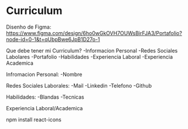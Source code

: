 # Curriculum

Disenho de Figma: https://www.figma.com/design/6ho0wGkOVH7OUWsBirFJA3/Portafolio?node-id=0-1&t=qUbpBwe6JpB1D27o-1

Que debe tener mi Curriculum?
-Informacion Personal
-Redes Sociales Labolares
-Portafolio
-Habilidades
-Experiencia Laboral
-Experiencia Academica


Infromacion Personal:
-Nombre


Redes Sociales Laborales:
-Mail
-Linkedin
-Telefono
-Github


Habilidades:
-Blandas
-Tecnicas

Experiencia Laboral/Academica

npm install react-icons
